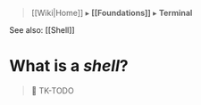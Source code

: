 > [[Wiki|Home]] ▸ **[[Foundations]]** ▸ **Terminal**

See also: [[Shell]]

# What is a _shell_?

> :construction: TK-TODO
